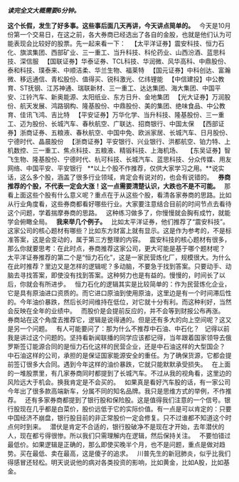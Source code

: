 ***读完全文大概需要6分钟。***
  
**这个长假，发生了好多事。这些事后面几天再讲，今天讲点简单的。**
 
今天是10月份第一个交易日，在这之前，各大券商已经选出了各自的金股，也就是他们认为可能表现会比较好的股票。先一起来看一下：
 
【太平洋证券】震安科技、恒力石化、旗滨集团、西部矿业、三一重工、当升科技、科伦药业、山西汾酒、蓝思科技、深信服
 
【国联证券】华泰证券、TCL科技、华润微、风华高科、中鼎股份、泰和科技、璞泰来、中顺洁柔、华兰生物、福莱特
 
【国元证券】中科创达、富瀚微、移远通信、青松股份、值得买、锐科激光、亿纬锂能
 
【中信建投】中公教育、ST抚钢、江苏神通、瑞联新材、三一重工、达达集团、海大集团、中国平安、江铃汽车、新奥能源、太阳纸业、东方日升、金地集团
 
【光大证券】万润股份、航天发展、鸿路钢构、隆基股份、中鼎股份、美的集团、绝味食品、中公教育、佳讯飞鸿、吉比特
 
【平安证券】万华化学、当升科技、隆基股份、三一重工、迈为股份、长城汽车、春秋航空、广联达、招商银行、中国太保
 
【西部证券】浙商证券、五粮液、春秋航空、中国中免、欧派家居、长城汽车、日月股份、宁德时代、晶晨股份
 
【浙商证券】平安银行、兴业银行、洪都航空、铂力特、上机数控、三一重工、焦点科技、五粮液、精锻科技、上海机场、
 
【东吴证券】智飞生物、隆基股份、宁德时代、杭可科技、长城汽车、蓝思科技、分众传媒、用友网络、中国平安、平安银行
 
**以上个股不作推荐，仅供大家学习之用。**说实话，这么多个股，涵盖了很多行业领域，肯定会有说对的，也会有说错的。
 
**券商推荐的个股，不代表一定会大涨！这一点需要清楚认识，大跌也不是不可能。**
 
那看上面这些个股有什么意义呢？重点在于从这些个股，看清各家券商的思路。比如从行业角度看，这些券商都看好哪些行业。大家要注意结合目前的时间节点去看待这个问题，学着揣摩券商的思路。
 
这种练习做多了，你慢慢就会胸有成竹，就能学会俯瞰全局。
 
**我来举几个例子。**
 
比如太平洋证券，他们推荐了“震安科技”。这家公司的核心题材有哪些？比如东方财富上就有显示。这是作为参考的，不是标准答案，这是会变动的，属于第三方整理的内容。
 
震安科技的核心题材有很多，那么你就要思考：在此时点，券商推荐这家公司，更大可能是基于哪个题材呢？
 
太平洋证券推荐的第二个是“恒力石化”，这是一家民营炼化厂，规模很大。为什么在此时推荐？里边又是怎样的逻辑呢？多动脑，不要急于找到答案。只要动手、动脑去寻找答案，即使没有找到答案。这种努力也是有益的。慢慢的，时间长了以后，你就会有所进步。
 
恒力石化的逻辑其实是比较简单的：作为民营炼化企业，它是具有原油进口资质的。而它进口原油到使用原油，这里边是有一个时间滞后性的。今年油价暴跌，然后长时间维持在低位，对它就十分有利。而这种利好，当然会反映在全年的业绩中。
 
而股价是会提前反应的，并不会等到财报公布再涨。
 
券商站在这个角度去推荐它，逻辑是说得通的。但是还有多大的向上空间呢？这又是另一个问题。
 
有人可能要问了：那为什么不推荐中石油、中石化？
 
记得以前我是讲过这个问题的。坚持看新闻联播的同学应该都记得，当年跟着国家领导去俄罗斯签订能源合同的是恒力石化这样的民营企业，还是中石油这样的大型国企？
 
中石油这样的公司，承担的是保证国家能源安全的重任。为了确保货源，它都会提前签订很多大合同。遇到今年这样的油价暴跌，它就只能默默承受损失。
 
在上面的一堆股票里，有几家券商同时都提到了长城汽车。不过从我的视角看，这里边的风险远大于机会。换我肯定是不会买的。
 
如果真是看好汽车股的话，有一家公司今年出了很多款高端新车，分属不同的知名品牌。我只是思维方式的举例，不作推荐。
 
还有多家券商都提到了银行股和保险股。这是值得我们注意的一个信号。银行股现在几乎都是白菜价，股价远低于它的实际价值。有一点是可以肯定的：只要中国经济不崩盘，银行股目前的非正常股价一定会修复。只不过谁都不知道这个时点何时到来。
 
潜伏是肯定不合适的，银行股破净不是现在才开始，去年潜伏的人，现在都亏得很惨。所以我们只需理解内在逻辑，然后保持关注。
 
不要怕错过最低价。如果逻辑是正确的，那么即使买晚半个月，也不是问题，重点是做对趋势。买在最低、卖在最高，这是傻子的追求。
 
川普先生的新冠肺炎，似乎比我们得感冒还轻松。明天说说他的病对各类投资的影响，比如黄金，比如A股，比如基金。
  
  
  
  
